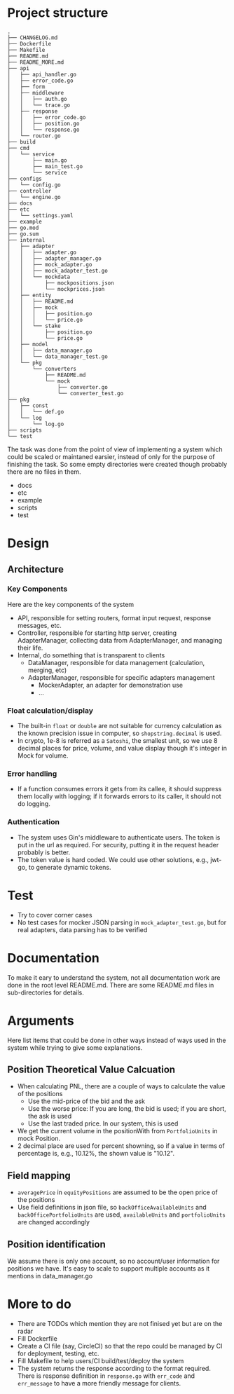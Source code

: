 # Project structure
```
.
├── CHANGELOG.md
├── Dockerfile
├── Makefile
├── README.md
├── README_MORE.md
├── api
│   ├── api_handler.go
│   ├── error_code.go
│   ├── form
│   ├── middleware
│   │   ├── auth.go
│   │   └── trace.go
│   ├── response
│   │   ├── error_code.go
│   │   ├── position.go
│   │   └── response.go
│   └── router.go
├── build
├── cmd
│   └── service
│       ├── main.go
│       ├── main_test.go
│       └── service
├── configs
│   └── config.go
├── controller
│   └── engine.go
├── docs
├── etc
│   └── settings.yaml
├── example
├── go.mod
├── go.sum
├── internal
│   ├── adapter
│   │   ├── adapter.go
│   │   ├── adapter_manager.go
│   │   ├── mock_adapter.go
│   │   ├── mock_adapter_test.go
│   │   └── mockdata
│   │       ├── mockpositions.json
│   │       └── mockprices.json
│   ├── entity
│   │   ├── README.md
│   │   ├── mock
│   │   │   ├── position.go
│   │   │   └── price.go
│   │   └── stake
│   │       ├── position.go
│   │       └── price.go
│   ├── model
│   │   ├── data_manager.go
│   │   └── data_manager_test.go
│   └── pkg
│       └── converters
│           ├── README.md
│           └── mock
│               ├── converter.go
│               └── converter_test.go
├── pkg
│   ├── const
│   │   └── def.go
│   └── log
│       └── log.go
├── scripts
└── test
```

The task was done from the point of view of implementing a system which could be scaled or maintaned earsier, instead of only for the purpose of finishing the task. So some empty directories were created though probably there are no files in them.
  - docs
  - etc
  - example
  - scripts
  - test

# Design
## Architecture
### Key Components
Here are the key components of the system
- API, responsible for setting routers, format input request, response messages, etc.
- Controller, responsible for starting http server, creating AdapterManager, collecting data from AdapterManager, and managing their life.
- Internal, do something that is transparent to clients
    - DataManager, responsible for data management (calculation, merging, etc)
    - AdapterManager, responsible for specific adapters management
        - MockerAdapter, an adapter for demonstration use
       - ...
### Float calculation/display
- The built-in `float` or `double` are not suitable for currency calculation as the known precision issue in computer, so `shopstring.decimal` is used.
- In crypto, 1e-8 is referred as a `Satoshi`, the smallest unit, so we use 8 decimal places for price, volume, and value display though it's integer in Mock for volume.

### Error handling
- If a function consumes errors it gets from its callee, it should suppress them locally with logging; if it forwards errors to its caller, it should not do logging.

### Authentication
- The system uses Gin's middleware to authenticate users. The token is put in the url as required. For security, putting it in the request header probably is better.
- The token value is hard coded. We could use other solutions, e.g., jwt-go, to generate dynamic tokens.

# Test
 - Try to cover corner cases
 - No test cases for mocker JSON parsing in `mock_adapter_test.go`, but for real adapters, data parsing has to be verified

# Documentation
 To make it eary to understand the system, not all documentation work are done in the root level README.md. There are some README.md files in sub-directories for details.

# Arguments
Here list items that could be done in other ways instead of ways used in the system while trying to give some explanations.
## Position Theoretical Value Calcuation
- When calculating PNL, there are a couple of ways to calculate the value of the positions
    - Use the mid-price of the bid and the ask
    - Use the worse price: If you are long, the bid is used; if you are short, the ask is used
    - Use the last traded price. In our system, this is used
- We get the current volume in the positionWith from `PortfolioUnits` in mock Position.
- 2 decimal place are used for percent showning, so if a value in terms of percentage is, e.g., 10.12%, the shown value is "10.12".
## Field mapping
- `averagePrice` in `equityPositions` are assumed to be the open price of the positions
- Use field definitions in json file, so `backOfficeAvailableUnits` and `backOfficePortfolioUnits` are used, `availableUnits` and `portfolioUnits` are changed accordingly
## Position identification
We assume there is only one account, so no account/user information for positions we have. It's easy to scale to support multiple accounts as it mentions in data_manager.go

# More to do
- There are TODOs which mention they are not finised yet but are on the radar
- Fill Dockerfile
- Create a CI file (say, CircleCI) so that the repo could be managed by CI for deployment, testing, etc.
- Fill Makefile to help users/CI build/test/deploy the system
- The system returns the response according to the format required. There is response definition in `response.go` with `err_code` and `err_message` to have a more friendly message for clients.